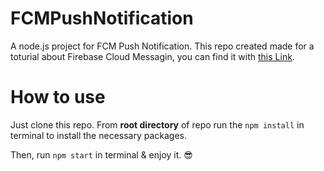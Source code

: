 # FCMPushNotification
A node.js project for FCM Push Notification.
This repo created made for a toturial about Firebase Cloud Messagin, you can find it with [this Link](http://isapanah.com/2017/how-to-fcm-android).

# How to use
Just clone this repo. From **root directory** of repo run the `npm install` in terminal to install the necessary packages.

Then, run `npm start` in terminal & enjoy it. 😎
